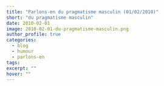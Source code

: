 ```yaml
---
title: "Parlons-en du pragmatisme masculin (01/02/2010)"
short: "du pragmatisme masculin"
date: 2010-02-01
image: 2010-02-01-du-pragmatisme-masculin.png
author_profile: true
categories:
  - blog
  - humour
  - parlons-en
tags:
excerpt: ""
hover: ""
---
```

